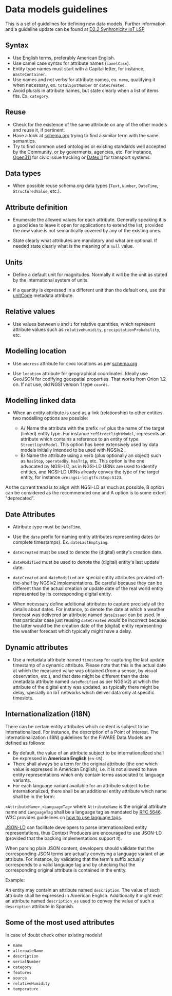 # Data models guidelines

This is a set of guidelines for defining new data models. Further information and a guideline update can be found at [D2.2 Synhronicity IoT LSP](https://synchronicity-iot.eu/wp-content/uploads/2018/05/synchronicity_d2_2_guidelines_for_the_definition_of_oasc_shared_data_models.pdf)

## Syntax

+ Use English terms, preferably American English.
+ Use camel case syntax for attribute names (`camelCase`). 
+ Entity type names must start with a Capital letter, for instance, `WasteContainer`.
+ Use names and not verbs for attribute names, ex. `name`, qualifying it when necessary, ex. `totalSpotNumber` or `dateCreated`.
+ Avoid plurals in attribute names, but state clearly when a list of items fits. Ex. `category`. 

## Reuse

+ Check for the existence of the same attribute on any of the other models and reuse it, if pertinent. 
+ Have a look at [schema.org](http://schema.org) trying to find a similar term with the same semantics.
+ Try to find common used ontologies or existing standards well accepted by the Community, or by goverments, agencies, etc.
For instance, [Open311](http://www.open311.org/) for civic issue tracking or [Datex II](http://www.datex2.eu/) for transport systems. 

## Data types

+ When possible reuse schema.org data types (`Text`, `Number`, `DateTime`, `StructuredValue`, etc.).

## Attribute definition

+ Enumerate the allowed values for each attribute. Generally speaking it is a good idea to leave it open for applications
to extend the list, provided the new value is not semantically covered by any of the existing ones.

+ State clearly what attributes are mandatory and what are optional. If needed state clearly what is the meaning of a
`null` value. 

## Units

+ Define a default unit for magnitudes. Normally it will be the unit as stated by the international system of units.

+ If a quantity is expressed in a different unit than the default one, use the [unitCode](http://schema.org/unitCode) metadata
attribute.

## Relative values

+ Use values between `0` and `1` for relative quantities, which represent attribute values
such as `relativeHumidity`, `precipitationProbability`, etc. 

## Modelling location

+ Use `address` attribute for civic locations as per [schema.org](http://schema.org/address)

+ Use `location` attribute for geographical coordinates. Ideally use GeoJSON for codifying geospatial properties. That works
from Orion 1.2 on. If not use, old NGSI version 1 type `coords`.

## Modelling linked data

+ When an entity attribute is used as a link (relationship) to other entities two modelling options are possible:

    + A/ Name the attribute with the prefix `ref` plus the name of the target (linked) entity type. For instance `refStreetlightModel`, represents an attribute
which contains a reference to an entity of type `StreetlightModel`. This option has been extensively used by data models initially intended to be used with NGSIv2 . 
    + B/ Name the attribute using a verb (plus optionally an object) such as `hasStop`, `operatedBy`, `hasTrip`, etc. This option is the one advocated by NGSI-LD,
  as in NGSI-LD URNs are used to identify entities, and NGSI-LD URNs already convey the type of the target entity, for instance `urn:ngsi-ld:gtfs:Stop:S123`.
  
As the current trend is to align with NGSI-LD as much as possible, B option can be considered as the recommended one and A option is to some extent "deprecated".    

## Date Attributes

+ Attribute type must be `DateTime`.

+ Use the `date` prefix for naming entity attributes representing dates (or complete timestamps). Ex. `dateLastEmptying`. 

+ `dateCreated` must be used to denote the (digital) entity's creation date.

+ `dateModified` must be used to denote the (digital) entity's last update date. 

+ `dateCreated` and `dateModified` are special entity attributes provided off-the-shelf by NGSIv2 implementations.
Be careful because they can be different
than the actual creation or update date of the real world entity represented by its corresponding digital entity.

+ When necessary define additional attributes to capture precisely all the details about dates.
For instance, to denote the date at which a weather forecast was delivered an attribute named `dateIssued` can be used.
In that particular case just reusing `dateCreated` would be incorrect because
the latter would be the creation date of the (digital) entity representing the weather forecast which typically might have a delay. 

## Dynamic attributes

+ Use a metadata attribute named `timestamp` for capturing the last update timestamp of a dynamic attribute. Please note
that this is the actual date at which the measured value was obtained (from a sensor, by visual observation, etc.), and that
date might be different than the date (metadata attribute named `dateModified` as per NGSIv2) at which the attribute
of the digital entity was updated, as typically there might be delay,
specially on IoT networks which deliver data only at specific timeslots.

## Internationalization (i18N)

There can be certain entity attributes which content is subject to be internationalized. For instance, the description of a Point of Interest.
The internationalization (i18N) guidelines for the FIWARE Data Models are defined as follows:

+ By default, the value of an attribute subject to be internationalized shall be expressed in **American English** (`en-US`).
+ There shall always be a term for the original attribute (the one which value is expressed in American English), i.e.
it is not allowed to have entity representations which only contain terms associated to language variants. 
+ For each language variant available for an attribute subject to be internationalized, there shall be an additional
entity attribute which name shall be in the form:

`<AttributeName>_<LanguageTag>`  where `AttributeName` is the original attribute name and `LanguageTag` shall be a language tag
as mandated by [RFC 5646](https://www.rfc-editor.org/rfc/rfc5646.txt).
W3C provides guidelines on [how to use language tags](https://www.w3.org/International/articles/language-tags/).

[JSON-LD](https://www.w3.org/TR/json-ld/#string-internationalization) can facilitate developers to parse internationalized entity representations, thus
Context Producers are encouraged to use JSON-LD (provided that the backing implementations support it).

When parsing plain JSON content, developers should validate that the corresponding JSON terms are actually conveying a language variant of an attribute. For instance,
by validating that the term's suffix actually corresponds to a valid language tag and by checking that the corresponding original attribute is contained in the entity.  

Example:

An entity may contain an attribute named `description`. The value of such attribute shall be expressed in American English.
Additionally it might exist an attribute named `description_es` used to convey the value of such a `description` attribute in Spanish.


## Some of the most used attributes

In case of doubt check other existing models! 

+ `name`
+ `alternateName`
+ `description`
+ `serialNumber`
+ `category`
+ `features`
+ `source`
+ `relativeHumidity`
+ `temperature`
